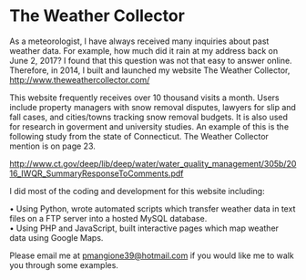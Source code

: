 # The Weather Collector
As a meteorologist, I have always received many inquiries about past weather data.  For example, how much did it rain at my address back on June 2, 2017? I found that this question was not that easy to answer online.  Therefore, in 2014, I built and launched my website The Weather Collector, http://www.theweathercollector.com/

This website frequently receives over 10 thousand visits a month.  Users include property managers with snow removal disputes, lawyers for slip and fall cases, and cities/towns tracking snow removal budgets.   It is also used for research in goverment and university studies.  An example of this is the following study from the state of Connecticut. The Weather Collector mention is on page 23.

http://www.ct.gov/deep/lib/deep/water/water_quality_management/305b/2016_IWQR_SummaryResponseToComments.pdf


I did most of the coding and development for this website including: 

•	Using Python, wrote automated scripts which transfer weather data in text files on a FTP server into a hosted MySQL database.<br>
•	Using PHP and JavaScript, built interactive pages which map weather data using Google Maps.

Please email me at pmangione39@hotmail.com if you would like me to walk you through some examples. 
